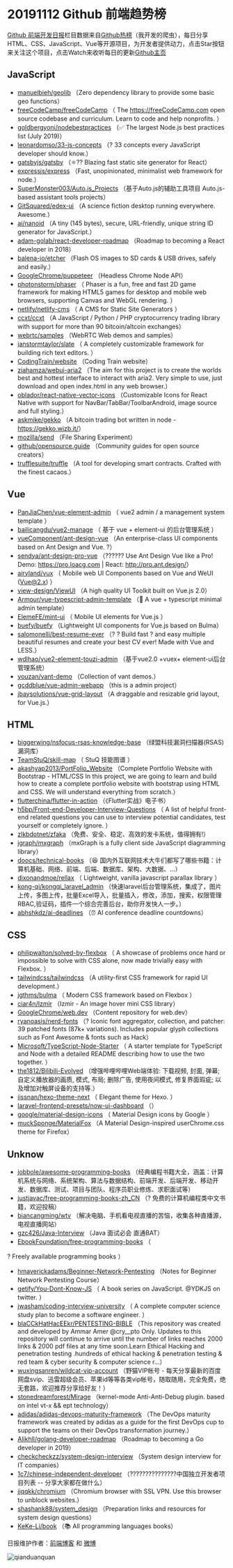 # 20191112 Github 前端趋势榜

[Github 前端开发日报](http://caibaojian.com/c/news)栏目数据来自[Github热榜](http://news.caibaojian.com/)（我开发的爬虫），每日分享HTML、CSS、JavaScript、Vue等开源项目，为开发者提供动力，点击Star按钮来关注这个项目，点击Watch来收听每日的更新[Github主页](https://github.com/kujian/githubTrending)
## JavaScript

* [manuelbieh/geolib](https://github.com/manuelbieh/geolib) （Zero dependency library to provide some basic geo functions）
* [freeCodeCamp/freeCodeCamp](https://github.com/freeCodeCamp/freeCodeCamp) （
        The <a href="https://freeCodeCamp.com">https://freeCodeCamp.com</a> open source codebase and curriculum. Learn to code and help nonprofits.
      ）
* [goldbergyoni/nodebestpractices](https://github.com/goldbergyoni/nodebestpractices) （✅ The largest Node.js best practices list (July 2019)）
* [leonardomso/33-js-concepts](https://github.com/leonardomso/33-js-concepts) （? 33 concepts every JavaScript developer should know.）
* [gatsbyjs/gatsby](https://github.com/gatsbyjs/gatsby) （&#x269b;&#xfe0f;?? Blazing fast static site generator for React）
* [expressjs/express](https://github.com/expressjs/express) （Fast, unopinionated, minimalist web framework for node.）
* [SuperMonster003/Auto.js_Projects](https://github.com/SuperMonster003/Auto.js_Projects) （基于Auto.js的辅助工具项目 Auto.js-based assistant tools projects）
* [GitSquared/edex-ui](https://github.com/GitSquared/edex-ui) （A science fiction desktop running everywhere. Awesome.）
* [ai/nanoid](https://github.com/ai/nanoid) （A tiny (145 bytes), secure, URL-friendly, unique string ID generator for JavaScript.）
* [adam-golab/react-developer-roadmap](https://github.com/adam-golab/react-developer-roadmap) （Roadmap to becoming a React developer in 2018）
* [balena-io/etcher](https://github.com/balena-io/etcher) （Flash OS images to SD cards &amp; USB drives, safely and easily.）
* [GoogleChrome/puppeteer](https://github.com/GoogleChrome/puppeteer) （Headless Chrome Node API）
* [photonstorm/phaser](https://github.com/photonstorm/phaser) （
        Phaser is a fun, free and fast 2D game framework for making HTML5 games for desktop and mobile web browsers, supporting Canvas and WebGL rendering.
      ）
* [netlify/netlify-cms](https://github.com/netlify/netlify-cms) （
        A CMS for Static Site Generators
      ）
* [ccxt/ccxt](https://github.com/ccxt/ccxt) （A JavaScript / Python / PHP cryptocurrency trading library with support for more than 90 bitcoin/altcoin exchanges）
* [webrtc/samples](https://github.com/webrtc/samples) （WebRTC Web demos and samples）
* [ianstormtaylor/slate](https://github.com/ianstormtaylor/slate) （
        A completely customizable framework for building rich text editors.
      ）
* [CodingTrain/website](https://github.com/CodingTrain/website) （Coding Train website）
* [ziahamza/webui-aria2](https://github.com/ziahamza/webui-aria2) （The aim for this project is to create the worlds best and hottest interface to interact with aria2. Very simple to use, just download and open index.html in any web browser.）
* [oblador/react-native-vector-icons](https://github.com/oblador/react-native-vector-icons) （Customizable Icons for React Native with support for NavBar/TabBar/ToolbarAndroid, image source and full styling.）
* [askmike/gekko](https://github.com/askmike/gekko) （A bitcoin trading bot written in node - <a href="https://gekko.wizb.it/" rel="nofollow">https://gekko.wizb.it/</a>）
* [mozilla/send](https://github.com/mozilla/send) （File Sharing Experiment）
* [github/opensource.guide](https://github.com/github/opensource.guide) （Community guides for open source creators）
* [trufflesuite/truffle](https://github.com/trufflesuite/truffle) （A tool for developing smart contracts. Crafted with the finest cacaos.）

## Vue

* [PanJiaChen/vue-element-admin](https://github.com/PanJiaChen/vue-element-admin) （
        vue2 admin / a management system template
      ）
* [bailicangdu/vue2-manage](https://github.com/bailicangdu/vue2-manage) （
        基于 vue + element-ui 的后台管理系统
      ）
* [vueComponent/ant-design-vue](https://github.com/vueComponent/ant-design-vue) （An enterprise-class UI components based on Ant Design and Vue. ?）
* [sendya/ant-design-pro-vue](https://github.com/sendya/ant-design-pro-vue) （??&#x200d;???&#x200d;? Use Ant Design Vue like a Pro! Demo: <a href="https://pro.loacg.com" rel="nofollow">https://pro.loacg.com</a> | React: <a href="http://pro.ant.design/" rel="nofollow">http://pro.ant.design/</a>）
* [airyland/vux](https://github.com/airyland/vux) （
        Mobile web UI Components based on Vue and WeUI (Vue@2.x)
      ）
* [view-design/ViewUI](https://github.com/view-design/ViewUI) （A high quality UI Toolkit built on Vue.js 2.0）
* [Armour/vue-typescript-admin-template](https://github.com/Armour/vue-typescript-admin-template) （&#x1f596; A vue + typescript minimal admin template）
* [ElemeFE/mint-ui](https://github.com/ElemeFE/mint-ui) （
        Mobile UI elements for Vue.js
      ）
* [buefy/buefy](https://github.com/buefy/buefy) （Lightweight UI components for Vue.js based on Bulma）
* [salomonelli/best-resume-ever](https://github.com/salomonelli/best-resume-ever) （? ? Build fast ? and easy multiple beautiful resumes and create your best CV ever! Made with Vue and LESS.）
* [wdlhao/vue2-element-touzi-admin](https://github.com/wdlhao/vue2-element-touzi-admin) （基于vue2.0 +vuex+ element-ui后台管理系统）
* [youzan/vant-demo](https://github.com/youzan/vant-demo) （Collection of vant demos.）
* [gcddblue/vue-admin-webapp](https://github.com/gcddblue/vue-admin-webapp) （this is a admin project）
* [jbaysolutions/vue-grid-layout](https://github.com/jbaysolutions/vue-grid-layout) （A draggable and resizable grid layout, for Vue.js.）

## HTML

* [biggerwing/nsfocus-rsas-knowledge-base](https://github.com/biggerwing/nsfocus-rsas-knowledge-base) （绿盟科技漏洞扫描器(RSAS)漏洞库）
* [TeamStuQ/skill-map](https://github.com/TeamStuQ/skill-map) （
        StuQ 技能图谱
      ）
* [akashyap2013/PortFolio_Website](https://github.com/akashyap2013/PortFolio_Website) （Complete Portfolio Website with Bootstrap - HTML/CSS In this project, we are going to learn and build how to create a complete portfolio website with bootstrap using HTML and CSS. We will understand everything from scratch.）
* [flutterchina/flutter-in-action](https://github.com/flutterchina/flutter-in-action) （《Flutter实战》电子书）
* [h5bp/Front-end-Developer-Interview-Questions](https://github.com/h5bp/Front-end-Developer-Interview-Questions) （
        A list of helpful front-end related questions you can use to interview potential candidates, test yourself or completely ignore.
      ）
* [zlkbdotnet/zfaka](https://github.com/zlkbdotnet/zfaka) （免费、安全、稳定、高效的发卡系统，值得拥有!）
* [jgraph/mxgraph](https://github.com/jgraph/mxgraph) （mxGraph is a fully client side JavaScript diagramming library）
* [doocs/technical-books](https://github.com/doocs/technical-books) （&#x1f606; 国内外互联网技术大牛们都写了哪些书籍：计算机基础、网络、前端、后端、数据库、架构、大数据、...）
* [dixonandmoe/rellax](https://github.com/dixonandmoe/rellax) （
        Lightweight, vanilla javascript parallax library
      ）
* [kong-qi/kongqi_laravel_admin](https://github.com/kong-qi/kongqi_laravel_admin) （快速laravel后台管理系统，集成了，图片上传，多图上传，批量Excel导入，批量插入，修改，添加，搜索，权限管理RBAC,验证码，插件一个综合完善后台，助你开发快人一步。）
* [abhshkdz/ai-deadlines](https://github.com/abhshkdz/ai-deadlines) （&#x23f0; AI conference deadline countdowns）

## CSS

* [philipwalton/solved-by-flexbox](https://github.com/philipwalton/solved-by-flexbox) （
        A showcase of problems once hard or impossible to solve with CSS alone, now made trivially easy with Flexbox.
      ）
* [tailwindcss/tailwindcss](https://github.com/tailwindcss/tailwindcss) （A utility-first CSS framework for rapid UI development.）
* [jgthms/bulma](https://github.com/jgthms/bulma) （
        Modern CSS framework based on Flexbox
      ）
* [ciar4n/Izmir](https://github.com/ciar4n/Izmir) （Izmir - An image hover mini CSS library）
* [GoogleChrome/web.dev](https://github.com/GoogleChrome/web.dev) （Content repository for web.dev）
* [ryanoasis/nerd-fonts](https://github.com/ryanoasis/nerd-fonts) （? Iconic font aggregator, collection, and patcher: 39 patched fonts (87k+ variations). Includes popular glyph collections such as Font Awesome &amp; fonts such as Hack）
* [Microsoft/TypeScript-Node-Starter](https://github.com/Microsoft/TypeScript-Node-Starter) （
        A starter template for TypeScript and Node with a detailed README describing how to use the two together.
      ）
* [the1812/Bilibili-Evolved](https://github.com/the1812/Bilibili-Evolved) （增强哔哩哔哩Web端体验: 下载视频, 封面, 弹幕; 自定义播放器的画质, 模式, 布局; 删除广告, 使用夜间模式, 修复界面瑕疵; 以及增加对触屏设备的支持等.）
* [iissnan/hexo-theme-next](https://github.com/iissnan/hexo-theme-next) （
        Elegant theme for Hexo. 
      ）
* [laravel-frontend-presets/now-ui-dashboard](https://github.com/laravel-frontend-presets/now-ui-dashboard) （）
* [google/material-design-icons](https://github.com/google/material-design-icons) （
        Material Design icons by Google
      ）
* [muckSponge/MaterialFox](https://github.com/muckSponge/MaterialFox) （A Material Design-inspired userChrome.css theme for Firefox）

## Unknow

* [jobbole/awesome-programming-books](https://github.com/jobbole/awesome-programming-books) （经典编程书籍大全，涵盖：计算机系统与网络、系统架构、算法与数据结构、前端开发、后端开发、移动开发、数据库、测试、项目与团队、程序员职业修炼、求职面试等）
* [justjavac/free-programming-books-zh_CN](https://github.com/justjavac/free-programming-books-zh_CN) （? 免费的计算机编程类中文书籍，欢迎投稿）
* [biancangming/wtv](https://github.com/biancangming/wtv) （解决电脑、手机看电视直播的苦恼，收集各种直播源，电视直播网站）
* [gzc426/Java-Interview](https://github.com/gzc426/Java-Interview) （Java 面试必会 直通BAT）
* [EbookFoundation/free-programming-books](https://github.com/EbookFoundation/free-programming-books) （
        
? Freely available programming books
      ）
* [hmaverickadams/Beginner-Network-Pentesting](https://github.com/hmaverickadams/Beginner-Network-Pentesting) （Notes for Beginner Network Pentesting Course）
* [getify/You-Dont-Know-JS](https://github.com/getify/You-Dont-Know-JS) （
        A book series on JavaScript. @YDKJS on twitter.
      ）
* [jwasham/coding-interview-university](https://github.com/jwasham/coding-interview-university) （
        A complete computer science study plan to become a software engineer.
      ）
* [blaCCkHatHacEEkr/PENTESTING-BIBLE](https://github.com/blaCCkHatHacEEkr/PENTESTING-BIBLE) （This repository was created and developed by Ammar Amer @cry__pto Only. Updates to this repository will continue to arrive until the number of links reaches 2000 links &amp; 2000 pdf files at any time soon.Learn Ethical Hacking and penetration testing .hundreds of ethical hacking &amp; penetration testing &amp; red team &amp; cyber security &amp; computer science r…）
* [wuxingsanren/wildcat-vip-account](https://github.com/wuxingsanren/wildcat-vip-account) （野猫VIP帐号 - 每天分享最新的百度网盘svip、迅雷超级会员、苹果id等等各类vip帐号，随取随用，完全免费，绝无套路，欢迎推荐分享给好友！）
* [stonedreamforest/Mirage](https://github.com/stonedreamforest/Mirage) （kernel-mode Anti-Anti-Debug plugin. based on intel vt-x &amp;&amp; ept technology）
* [adidas/adidas-devops-maturity-framework](https://github.com/adidas/adidas-devops-maturity-framework) （The DevOps maturity framework was created by adidas as a guide for the first DevOps cup to support the teams on their DevOps transformation journey.）
* [Alikhll/golang-developer-roadmap](https://github.com/Alikhll/golang-developer-roadmap) （Roadmap to becoming a Go developer in 2019）
* [checkcheckzz/system-design-interview](https://github.com/checkcheckzz/system-design-interview) （System design interview for IT companies）
* [1c7/chinese-independent-developer](https://github.com/1c7/chinese-independent-developer) （??‍???‍???‍???‍???‍?中国独立开发者项目列表 -- 分享大家都在做什么）
* [jjqqkk/chromium](https://github.com/jjqqkk/chromium) （Chromium browser with SSL VPN. Use this browser to unblock websites.）
* [shashank88/system_design](https://github.com/shashank88/system_design) （Preparation links and resources for system design questions）
* [KeKe-Li/book](https://github.com/KeKe-Li/book) （&#x1f4da; All programming languages books）


日报维护作者：[前端博客](http://caibaojian.com/) 和 [微博](http://caibaojian.com/go/weibo)

![qianduanquan](https://user-images.githubusercontent.com/3055447/38468989-651132ac-3b80-11e8-8e6b-15122322a9d7.png)
